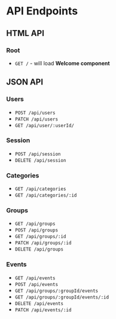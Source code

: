 # API Endpoints

## HTML API

### Root

- `GET /` - will load **Welcome component**

## JSON API

### Users

- `POST /api/users`
- `PATCH /api/users`
- `GET /api/user/:userId/`

### Session

- `POST /api/session`
- `DELETE /api/session`

### Categories

- `GET /api/categories`
- `GET /api/categories/:id`

### Groups

- `GET /api/groups`
- `POST /api/groups`
- `GET /api/groups/:id`
- `PATCH /api/groups/:id`
- `DELETE /api/groups`

### Events

- `GET /api/events`
- `POST /api/events`
- `GET /api/groups/:groupId/events`
- `GET /api/groups/:groupId/events/:id`
- `DELETE /api/events`
- `PATCH /api/events/:id`
